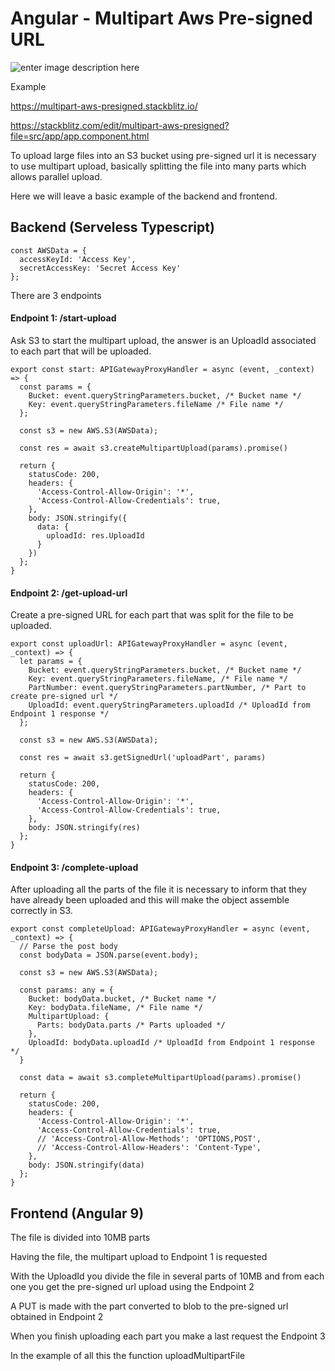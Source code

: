 # Angular - Multipart Aws Pre-signed URL
![enter image description here](https://res.cloudinary.com/du4jrqkyo/image/upload/v1609492542/multipart-aws-presigned.png)

Example

https://multipart-aws-presigned.stackblitz.io/ 

https://stackblitz.com/edit/multipart-aws-presigned?file=src/app/app.component.html 

To upload large files into an S3 bucket using pre-signed url it is necessary to use multipart upload, basically splitting the file into many parts which allows parallel upload.

Here we will leave a basic example of the backend and frontend.

## Backend (Serveless Typescript)

```
const AWSData = {
  accessKeyId: 'Access Key',
  secretAccessKey: 'Secret Access Key'
};
```

There are 3 endpoints 

#### Endpoint 1: /start-upload

Ask S3 to start the multipart upload, the answer is an UploadId associated to each part that will be uploaded.

```
export const start: APIGatewayProxyHandler = async (event, _context) => {
  const params = {
    Bucket: event.queryStringParameters.bucket, /* Bucket name */
    Key: event.queryStringParameters.fileName /* File name */
  };

  const s3 = new AWS.S3(AWSData);

  const res = await s3.createMultipartUpload(params).promise()

  return {
    statusCode: 200,
    headers: {
      'Access-Control-Allow-Origin': '*',
      'Access-Control-Allow-Credentials': true,
    },
    body: JSON.stringify({
      data: {
        uploadId: res.UploadId
      }
    })
  };
}
```

#### Endpoint 2: /get-upload-url

Create a pre-signed URL for each part that was split for the file to be uploaded.

```
export const uploadUrl: APIGatewayProxyHandler = async (event, _context) => {
  let params = {
    Bucket: event.queryStringParameters.bucket, /* Bucket name */
    Key: event.queryStringParameters.fileName, /* File name */
    PartNumber: event.queryStringParameters.partNumber, /* Part to create pre-signed url */
    UploadId: event.queryStringParameters.uploadId /* UploadId from Endpoint 1 response */
  };

  const s3 = new AWS.S3(AWSData);

  const res = await s3.getSignedUrl('uploadPart', params)

  return {
    statusCode: 200,
    headers: {
      'Access-Control-Allow-Origin': '*',
      'Access-Control-Allow-Credentials': true,
    },
    body: JSON.stringify(res)
  };
}
```

#### Endpoint 3: /complete-upload

After uploading all the parts of the file it is necessary to inform that they have already been uploaded and this will make the object assemble correctly in S3.

```
export const completeUpload: APIGatewayProxyHandler = async (event, _context) => {
  // Parse the post body
  const bodyData = JSON.parse(event.body);

  const s3 = new AWS.S3(AWSData);

  const params: any = {
    Bucket: bodyData.bucket, /* Bucket name */
    Key: bodyData.fileName, /* File name */
    MultipartUpload: {
      Parts: bodyData.parts /* Parts uploaded */
    },
    UploadId: bodyData.uploadId /* UploadId from Endpoint 1 response */
  }

  const data = await s3.completeMultipartUpload(params).promise()

  return {
    statusCode: 200,
    headers: {
      'Access-Control-Allow-Origin': '*',
      'Access-Control-Allow-Credentials': true,
      // 'Access-Control-Allow-Methods': 'OPTIONS,POST',
      // 'Access-Control-Allow-Headers': 'Content-Type',
    },
    body: JSON.stringify(data)
  };
}
```

## Frontend (Angular 9)

The file is divided into 10MB parts 

Having the file, the multipart upload to Endpoint 1 is requested

With the UploadId you divide the file in several parts of 10MB and from each one you get the pre-signed url upload using the Endpoint 2

A PUT is made with the part converted to blob to the pre-signed url obtained in Endpoint 2

When you finish uploading each part you make a last request the Endpoint 3

In the example of all this the function uploadMultipartFile
